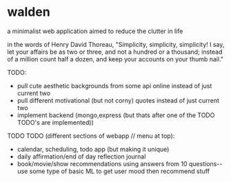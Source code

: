 # walden
a minimalist web application aimed to reduce the clutter in life


in the words of Henry David Thoreau, "Simplicity, simplicity, simplicity! I say, let your affairs be as two or three, and not a hundred or a thousand; instead of a million count half a dozen, and keep your accounts on your thumb nail."


TODO: 
  - pull cute aesthetic backgrounds from some api online instead of just current two 
  - pull different motivational (but not corny) quotes instead of just current two 
  - implement backend (mongo,express (but thats after one of the TODO TODO's are implemented))

TODO TODO (different sections of webapp // menu at top): 
  - calendar, scheduling, todo app (but making it unique)
  - daily affirmation/end of day reflection journal 
  - book/movie/show recommendations using answers from 10 questions-- use some type of basic ML to get user mood then recommend stuff 
